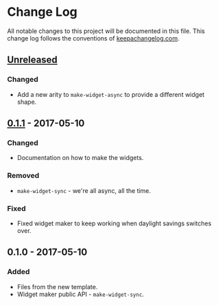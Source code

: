 # Change Log
All notable changes to this project will be documented in this file. This change log follows the conventions of [keepachangelog.com](http://keepachangelog.com/).

## [Unreleased]
### Changed
- Add a new arity to `make-widget-async` to provide a different widget shape.

## [0.1.1] - 2017-05-10
### Changed
- Documentation on how to make the widgets.

### Removed
- `make-widget-sync` - we're all async, all the time.

### Fixed
- Fixed widget maker to keep working when daylight savings switches over.

## 0.1.0 - 2017-05-10
### Added
- Files from the new template.
- Widget maker public API - `make-widget-sync`.

[Unreleased]: https://github.com/your-name/chapter-01-01-is-unique/compare/0.1.1...HEAD
[0.1.1]: https://github.com/your-name/chapter-01-01-is-unique/compare/0.1.0...0.1.1
